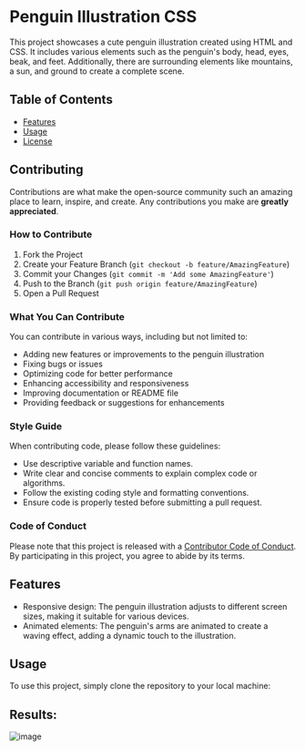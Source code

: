 # Penguin Illustration CSS

This project showcases a cute penguin illustration created using HTML and CSS. It includes various elements such as the penguin's body, head, eyes, beak, and feet. Additionally, there are surrounding elements like mountains, a sun, and ground to create a complete scene.

## Table of Contents

- [Features](#features)
- [Usage](#usage)
- [License](#license)
  
## Contributing
Contributions are what make the open-source community such an amazing place to learn, inspire, and create. Any contributions you make are **greatly appreciated**.

### How to Contribute

1. Fork the Project
2. Create your Feature Branch (`git checkout -b feature/AmazingFeature`)
3. Commit your Changes (`git commit -m 'Add some AmazingFeature'`)
4. Push to the Branch (`git push origin feature/AmazingFeature`)
5. Open a Pull Request

### What You Can Contribute

You can contribute in various ways, including but not limited to:

- Adding new features or improvements to the penguin illustration
- Fixing bugs or issues
- Optimizing code for better performance
- Enhancing accessibility and responsiveness
- Improving documentation or README file
- Providing feedback or suggestions for enhancements

### Style Guide

When contributing code, please follow these guidelines:

- Use descriptive variable and function names.
- Write clear and concise comments to explain complex code or algorithms.
- Follow the existing coding style and formatting conventions.
- Ensure code is properly tested before submitting a pull request.

### Code of Conduct

Please note that this project is released with a [Contributor Code of Conduct](CODE_OF_CONDUCT.md). By participating in this project, you agree to abide by its terms.

## Features

- Responsive design: The penguin illustration adjusts to different screen sizes, making it suitable for various devices.
- Animated elements: The penguin's arms are animated to create a waving effect, adding a dynamic touch to the illustration.

## Usage

To use this project, simply clone the repository to your local machine:


## Results:
![image](https://github.com/AlizayAyesha/Waving-Penguin-CSS/assets/68489612/4f2da9d5-fd9e-4a7f-83f4-4cd3612e9135)







